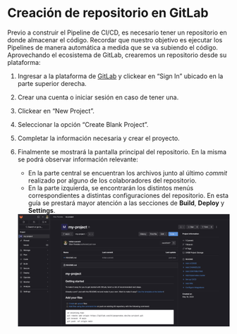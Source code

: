 # Creación de repositorio en GitLab

Previo a construir el Pipeline de CI/CD, es necesario tener un repositorio en donde almacenar el código. Recordar que nuestro objetivo es ejecutar los Pipelines de manera automática a medida que se va subiendo el código. Aprovechando el ecosistema de GitLab, crearemos un repositorio desde su plataforma:

1. Ingresar a la plataforma de [GitLab](https://about.gitlab.com/) y clickear en “Sign In” ubicado en la parte superior derecha.
2. Crear una cuenta o iniciar sesión en caso de tener una.
3. Clickear en “New Project”.
4. Seleccionar la opción “Create Blank Project”.
5. Completar la información necesaria y crear el proyecto.
6. Finalmente se mostrará la pantalla principal del repositorio. En la misma se podrá observar información relevante:

   - En la parte central se encuentran los archivos junto al último _commit_ realizado por alguno de los colaboradores del repositorio.
   - En la parte izquierda, se encontrarán los distintos menús correspondientes a distintas configuraciones del repositorio. En esta guía se prestará mayor atención a las secciones de **Build**, **Deploy** y **Settings**.

    <img src="../../img/guias/prerrequisitos/repo-gitlab-paso6.png" alt="Paso 6" />
